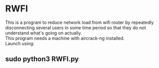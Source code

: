 # RWFI
This is a program to reduce network load from wifi router by repeatedly disconnecting several users in some time period so that they do not understand what's going on actually.<br>
This program needs a machine with aircrack-ng installed.
<br>Launch using:
<h2>sudo python3 RWFI.py</h2>
